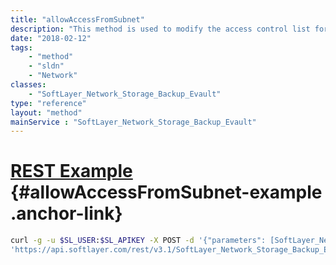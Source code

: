 ```yaml
---
title: "allowAccessFromSubnet"
description: "This method is used to modify the access control list for this Storage volume.  The SoftLayer_Network_Subnet objects which have been allowed access to this storage will be listed in the allowedHardware property of this storage volume. "
date: "2018-02-12"
tags:
    - "method"
    - "sldn"
    - "Network"
classes:
    - "SoftLayer_Network_Storage_Backup_Evault"
type: "reference"
layout: "method"
mainService : "SoftLayer_Network_Storage_Backup_Evault"
---
```


# [REST Example](#allowAccessFromSubnet-example) <a href="/article/rest/"><i class="fas fa-question"></i></a> {#allowAccessFromSubnet-example .anchor-link} 
```bash
curl -g -u $SL_USER:$SL_APIKEY -X POST -d '{"parameters": [SoftLayer_Network_Subnet]}' \
'https://api.softlayer.com/rest/v3.1/SoftLayer_Network_Storage_Backup_Evault/{SoftLayer_Network_Storage_Backup_EvaultID}/allowAccessFromSubnet'
```
